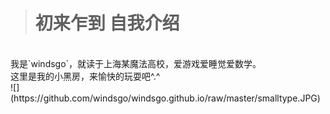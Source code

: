 ># 初来乍到 自我介绍
<br/>
我是`windsgo`，就读于上海某魔法高校，爱游戏爱睡觉爱数学。
<br/>
这里是我的小黑房，来愉快的玩耍吧^.^
<br/>
![](https://github.com/windsgo/windsgo.github.io/raw/master/smalltype.JPG)
